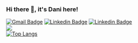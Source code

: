### Hi there 👋, it's Dani here!

[![Gmail Badge](https://img.shields.io/badge/-wiklapandu2503@gmail.com-c14438?style=flat&logo=Outlook&logoColor=white&link=mailto:wiklapandu2503@gmail.com)](mailto:wiklapandu2503@gmail.com) 
[![Linkedin Badge](https://img.shields.io/badge/-wiklapandu-0072b1?style=flat&logo=Linkedin&logoColor=white&link=https://www.linkedin.com/in/wiklapandu/)](https://www.linkedin.com/in/wiklapandu/)
[![Linkedin Badge](https://img.shields.io/badge/-danifitriantoo?style=flat&logo=Dribbble&logoColor=white&link=https://dribbble.com/danifitrianto)](https://dribbble.com/danifitrianto)
<br />
![](https://komarev.com/ghpvc/?username=danifitriantoo)<br />
[![Top Langs](https://github-readme-stats.vercel.app/api/top-langs/?username=danifitriantoo&hide=javascript,html,css&layout=compact&theme=dark)](https://github.com/danifitriantoo/github-readme-stats)

<!--
**danifitriantoo/danifitriantoo** is a ✨ _special_ ✨ repository because its `README.md` (this file) appears on your GitHub profile.

Here are some ideas to get you started:


-->
